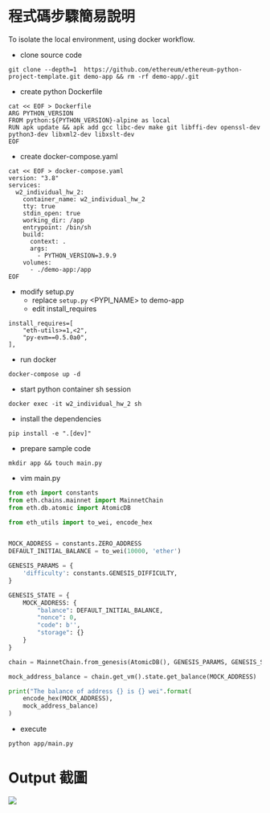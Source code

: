 # 程式碼步驟簡易說明
To isolate the local environment, using docker workflow.

- clone source code
```shell
git clone --depth=1  https://github.com/ethereum/ethereum-python-project-template.git demo-app && rm -rf demo-app/.git
```

- create python Dockerfile
```shell
cat << EOF > Dockerfile
ARG PYTHON_VERSION
FROM python:${PYTHON_VERSION}-alpine as local
RUN apk update && apk add gcc libc-dev make git libffi-dev openssl-dev python3-dev libxml2-dev libxslt-dev
EOF
```
- create docker-compose.yaml
```shell
cat << EOF > docker-compose.yaml
version: "3.8"
services:
  w2_individual_hw_2:
    container_name: w2_individual_hw_2
    tty: true
    stdin_open: true
    working_dir: /app
    entrypoint: /bin/sh
    build:
      context: .
      args:
        - PYTHON_VERSION=3.9.9
    volumes:
      - ./demo-app:/app
EOF
```
- modify setup.py
  - replace `setup.py` <PYPI_NAME>  to demo-app
  - edit install_requires 
```
install_requires=[
    "eth-utils>=1,<2",
    "py-evm==0.5.0a0",
],
```
- run docker
```shell
docker-compose up -d
```

-  start python container sh session
```shell
docker exec -it w2_individual_hw_2 sh
```

- install the dependencies
```shell
pip install -e ".[dev]"
```

- prepare sample code
```shell
mkdir app && touch main.py
```
- vim main.py
```python
from eth import constants
from eth.chains.mainnet import MainnetChain
from eth.db.atomic import AtomicDB

from eth_utils import to_wei, encode_hex


MOCK_ADDRESS = constants.ZERO_ADDRESS
DEFAULT_INITIAL_BALANCE = to_wei(10000, 'ether')

GENESIS_PARAMS = {
    'difficulty': constants.GENESIS_DIFFICULTY,
}

GENESIS_STATE = {
    MOCK_ADDRESS: {
        "balance": DEFAULT_INITIAL_BALANCE,
        "nonce": 0,
        "code": b'',
        "storage": {}
    }
}

chain = MainnetChain.from_genesis(AtomicDB(), GENESIS_PARAMS, GENESIS_STATE)

mock_address_balance = chain.get_vm().state.get_balance(MOCK_ADDRESS)

print("The balance of address {} is {} wei".format(
    encode_hex(MOCK_ADDRESS),
    mock_address_balance)
)
```

- execute
```shell
python app/main.py
```


# Output 截圖
![](./screenshots/w2_individual_hw_2.png)
